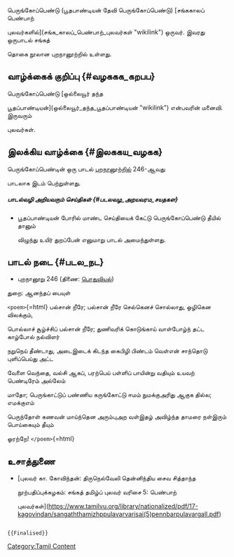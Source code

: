 பெருங்கோப்பெண்டு (பூதபாண்டியன் தேவி பெருங்கோப்பெண்டு) [சங்ககாலப் பெண்பாற்
புலவர்களில்](சங்க_காலப்_பெண்பாற்_புலவர்கள் "wikilink") ஒருவர். இவரது ஒருபாடல் சங்கத்
தொகை நூலான புறநானூற்றில் உள்ளது.

## வாழ்க்கைக் குறிப்பு {#வழககக_கறபப}

பெருங்கோப்பெண்டு [ஒல்லையூர் தந்த
பூதப்பாண்டியன்](ஒல்லையூர்_தந்த_பூதப்பாண்டியன் "wikilink") என்பவரின் மனைவி. இருவரும்
புலவர்கள்.

## இலக்கிய வாழ்க்கை {#இலககய_வழகக}

பெருங்கோப்பெண்டின் ஒரு பாடல் [புறநானூற்றில்](புறநானூறு "wikilink") 246-ஆவது
பாடலாக இடம் பெற்றுள்ளது.

##### பாடல்வழி அறியவரும் செய்திகள் {#படலவழ_அறயவரம_சயதகள}

-   பூதப்பாண்டியன் போரில் மாண்ட செய்தியைக் கேட்டு பெருங்கோப்பெண்டு தீயில் தானும்
    விழுந்து உயிர் துறப்பேன் எனுமாறு பாடல் அமைந்துள்ளது.

## பாடல் நடை {#படல_நட}

-   புறநானூறு 246 (திணை: [பொதுவியல்](பொதுவியல்_திணை "wikilink"))

துறை: ஆனந்தப் பையுள்

`<poem>`{=html} பல்சான் றீரே; பல்சான் றீரே செல்கெனச் சொல்லாது, ஒழிகென விலக்கும்,
பொல்லாச் சூழ்ச்சிப் பல்சான் றீரே; துணிவரிக் கொடுங்காய் வாள்போழ்ந் தட்ட காழ்போல் நல்விளர்
நறுநெய் தீண்டாது, அடைஇடைக் கிடந்த கைபிழி பிண்டம் வெள்என் சாந்தொடு புளிப்பெய்து அட்ட
வேளை வெந்தை, வல்சி ஆகப், பரற்பெய் பள்ளிப் பாயின்று வதியும் உயவற் பெண்டிரேம் அல்லேம்
மாதோ; பெருங்காட்டுப் பண்ணிய கருங்கோட்டு ஈமம் நுமக்குஅரிது ஆகுக தில்ல; எமக்குஎம்
பெருந்தோள் கணவன் மாய்ந்தென அரும்புஅற வள்இதழ் அவிழ்ந்த தாமரை நள்இரும் பொய்கையும் தீயும்
ஓரற்றே! `</poem>`{=html}

## உசாத்துணை

-   [புலவர் கா. கோவிந்தன்: திருநெல்வேலி தென்னிந்திய சைவ சித்தாந்த
    நூற்பதிப்புக்கழகம்: சங்கத் தமிழ்ப் புலவர் வரிசை 5: பெண்பாற்
    புலவர்கள்](https://www.tamilvu.org/library/nationalized/pdf/17-kagovindan/sangaththamizhppulavarvarisai(5)pennbarpulavargall.pdf)

```{=mediawiki}
{{Finalised}}
```
[Category:Tamil Content](Category:Tamil_Content "wikilink")
